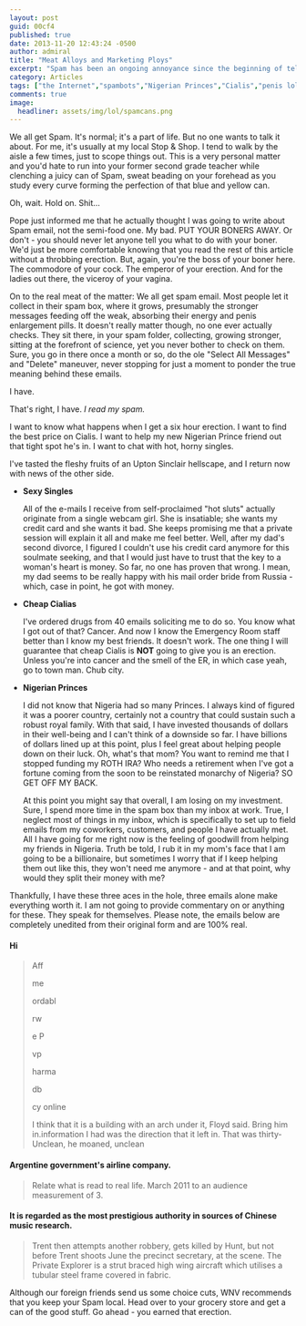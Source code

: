 ```yaml
---
layout: post
guid: 00cf4
published: true
date: 2013-11-20 12:43:24 -0500
author: admiral
title: "Meat Alloys and Marketing Ploys"
excerpt: "Spam has been an ongoing annoyance since the beginning of telecommunications. Be it via telemarketer, SMS, ad-ware or e-mails, that's not a lot you can do to avoid it. In a heroic recreation of the final scene from Independence Day, Admiral Rau hurls himself headlong into the belly of the beast. I don't have a good feeling about the outcome."
category: Articles
tags: ["the Internet","spambots","Nigerian Princes","Cialis","penis lol","email","Unclean he moaned","Spam","Russian mail order brides","horny singles in your area!","financial advice"]
comments: true 
image:
  headliner: assets/img/lol/spamcans.png
---
```


We all get Spam. It's normal; it's a part of life. But no one wants to talk it about. For me, it's usually at my local Stop & Shop. I tend to walk by the aisle a few times, just to scope things out. This is a very personal matter and you'd hate to run into your former second grade teacher while clenching a juicy can of Spam, sweat beading on your forehead as you study every curve forming the perfection of that blue and yellow can.

Oh, wait. Hold on. Shit...

Pope just informed me that he actually thought I was going to write about Spam email, not the semi-food one. My bad. PUT YOUR BONERS AWAY. Or don't - you should never let anyone tell you what to do with your boner. We'd just be more comfortable knowing that you read the rest of this article without a throbbing erection. But, again, you're the boss of your boner here. The commodore of your cock. The emperor of your erection. And for the ladies out there, the viceroy of your vagina.

On to the real meat of the matter: We all get spam email. Most people let it collect in their spam box, where it grows, presumably the stronger messages feeding off the weak, absorbing their energy and penis enlargement pills. It doesn't really matter though, no one ever actually checks. They sit there, in your spam folder, collecting, growing stronger, sitting at the forefront of science, yet you never bother to check on them. Sure, you go in there once a month or so, do the ole "Select All Messages" and "Delete" maneuver, never stopping for just a moment to ponder the true meaning behind these emails.

I have.

That's right, I have. _I read my spam._

I want to know what happens when I get a six hour erection. I want to find the best price on Cialis. I want to help my new Nigerian Prince friend out that tight spot he's in. I want to chat with hot, horny singles.

I've tasted the fleshy fruits of an Upton Sinclair hellscape, and I return now with news of the other side.

*   **Sexy Singles**
    
    All of the e-mails I receive from self-proclaimed "hot sluts" actually originate from a single webcam girl. She is insatiable; she wants my credit card and she wants it bad. She keeps promising me that a private session will explain it all and make me feel better. Well, after my dad's second divorce, I figured I couldn't use his credit card anymore for this soulmate seeking, and that I would just have to trust that the key to a woman's heart is money. So far, no one has proven that wrong. I mean, my dad seems to be really happy with his mail order bride from Russia - which, case in point, he got with money.
    
*   **Cheap Cialias**
    
    I've ordered drugs from 40 emails soliciting me to do so. You know what I got out of that? Cancer. And now I know the Emergency Room staff better than I know my best friends. It doesn't work. The one thing I will guarantee that cheap Cialis is **NOT** going to give you is an erection. Unless you're into cancer and the smell of the ER, in which case yeah, go to town man. Chub city.
    
*   **Nigerian Princes**
    
    I did not know that Nigeria had so many Princes. I always kind of figured it was a poorer country, certainly not a country that could sustain such a robust royal family. With that said, I have invested thousands of dollars in their well-being and I can't think of a downside so far. I have billions of dollars lined up at this point, plus I feel great about helping people down on their luck. Oh, what's that mom? You want to remind me that I stopped funding my ROTH IRA? Who needs a retirement when I've got a fortune coming from the soon to be reinstated monarchy of Nigeria? SO GET OFF MY BACK.
    
    At this point you might say that overall, I am losing on my investment. Sure, I spend more time in the spam box than my inbox at work. True, I neglect most of things in my inbox, which is specifically to set up to field emails from my coworkers, customers, and people I have actually met. All I have going for me right now is the feeling of goodwill from helping my friends in Nigeria. Truth be told, I rub it in my mom's face that I am going to be a billionaire, but sometimes I worry that if I keep helping them out like this, they won't need me anymore - and at that point, why would they split their money with me?
    

Thankfully, I have these three aces in the hole, three emails alone make everything worth it. I am not going to provide commentary on or anything for these. They speak for themselves. Please note, the emails below are completely unedited from their original form and are 100% real.

#### Hi

> Aff
> 
> me
> 
> ordabl
> 
> rw
> 
> e P
> 
> vp
> 
> harma
> 
> db
> 
> cy online
> 
> I think that it is a building with an arch under it, Floyd said. Bring him in.information I had was the direction that it left in. That was thirty- Unclean, he moaned, unclean

#### Argentine government's airline company.

> Relate what is read to real life. March 2011 to an audience measurement of 3.

#### It is regarded as the most prestigious authority in sources of Chinese music research.

> Trent then attempts another robbery, gets killed by Hunt, but not before Trent shoots June the precinct secretary, at the scene. The Private Explorer is a strut braced high wing aircraft which utilises a tubular steel frame covered in fabric.

Although our foreign friends send us some choice cuts, WNV recommends that you keep your Spam local. Head over to your grocery store and get a can of the good stuff. Go ahead - you earned that erection.